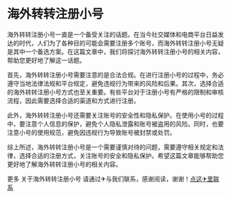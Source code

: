 # 海外转转注册小号

海外转转注册小号一直是一个备受关注的话题。在当今社交媒体和电商平台日益发达的时代，人们为了各种目的可能会需要注册多个账号，而海外转转注册小号无疑是其中一个备选方案。在这篇文章中，我们将探讨海外转转注册小号的相关内容，帮助您更好地了解这一话题。

首先，海外转转注册小号需要注意的是合法合规。在进行注册小号的过程中，务必遵守当地法律法规和平台规定，避免违规行为带来的风险和后果。其次，选择合适的海外转转注册小号方式也至关重要。有些平台对于注册小号有严格的限制和审核流程，因此需要选择合适的渠道和方式进行注册。

此外，海外转转注册小号还需要关注账号的安全性和隐私保护。在使用小号的过程中，要注意个人信息的保护，避免个人隐私泄露和账号被盗用的风险。同时，也要注意小号的使用规范，避免因违规行为导致账号被封禁或处罚。

综上所述，海外转转注册小号是一个需要谨慎对待的问题，需要遵守相关规定和法律，选择合适的注册方式，关注账号的安全和隐私保护。希望这篇文章能够帮助您更好地了解海外转转注册小号的相关内容。

更多 关于海外转转注册小号 请通过✈与我们联系，感谢阅读，谢谢！[点这✈里联系](https://d.k02.cc)